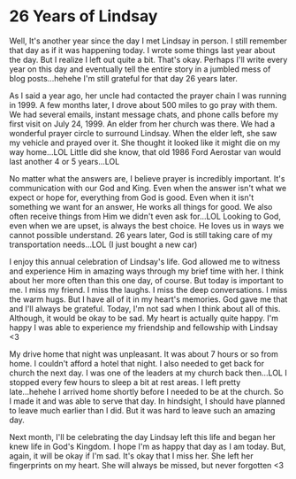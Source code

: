 # 26 Years of Lindsay

Well, It's another year since the day I met Lindsay in person. I still remember that day as if it was happening today. I wrote some things last year about the day. But I realize I left out quite a bit. That's okay. Perhaps I'll write every year on this day and eventually tell the entire story in a jumbled mess of blog posts...hehehe I'm still grateful for that day 26 years later.

As I said a year ago, her uncle had contacted the prayer chain I was running in 1999. A few months later, I drove about 500 miles to go pray with them. We had several emails, instant message chats, and phone calls before my first visit on July 24, 1999. An elder from her church was there. We had a wonderful prayer circle to surround Lindsay. When the elder left, she saw my vehicle and prayed over it. She thought it looked like it might die on my way home...LOL Little did she know, that old 1986 Ford Aerostar van would last another 4 or 5 years...LOL

No matter what the answers are, I believe prayer is incredibly important. It's communication with our God and King. Even when the answer isn't what we expect or hope for, everything from God is good. Even when it isn't something we want for an answer, He works all things for good. We also often receive things from Him we didn't even ask for...LOL Looking to God, even when we are upset, is always the best choice. He loves us in ways we cannot possible understand. 26 years later, God is still taking care of my transportation needs...LOL (I just bought a new car)

I enjoy this annual celebration of Lindsay's life. God allowed me to witness and experience Him in amazing ways through my brief time with her. I think about her more often than this one day, of course. But today is important to me. I miss my friend. I miss the laughs. I miss the deep conversations. I miss the warm hugs. But I have all of it in my heart's memories. God gave me that and I'll always be grateful. Today, I'm not sad when I think about all of this. Although, it would be okay to be sad. My heart is actually quite happy. I'm happy I was able to experience my friendship and fellowship with Lindsay <3

My drive home that night was unpleasant. It was about 7 hours or so from home. I couldn't afford a hotel that night. I also needed to get back for church the next day. I was one of the leaders at my church back then...LOL I stopped every few hours to sleep a bit at rest areas. I left pretty late...hehehe I arrived home shortly before I needed to be at the church. So I made it and was able to serve that day. In hindsight, I should have planned to leave much earlier than I did. But it was hard to leave such an amazing day.

Next month, I'll be celebrating the day Lindsay left this life and began her knew life in God's Kingdom. I hope I'm as happy that day as I am today. But, again, it will be okay if I'm sad. It's okay that I miss her. She left her fingerprints on my heart. She will always be missed, but never forgotten <3